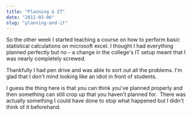 ```yaml
---
title: "Planning & IT"
date: "2011-03-06"
slug: "planning-and-it"
---
```

<p>So the other week I started teaching a course on how to perform basic statistical calculations on microsoft excel. I thought I had everything planned perfectly but no - a change in the college's IT setup meant that I was nearly completely screwed.</p>
<p>Thankfully I had pen drive and was able to sort out all the problems. I'm glad that I don't mind looking like an idiot in front of students.</p>
<p>I guess the thing here is that you can think you've planned properly and then something can still crop up that you haven't planned for.  There was actually something I could have done to stop what happened but I didn't think of it beforehand.</p>
